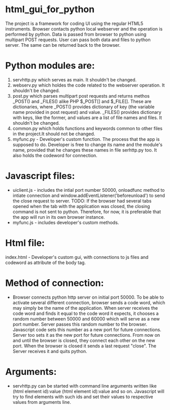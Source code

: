 # html_gui_for_python
The project is a framework for coding UI using the regular HTML5 instruments. Browser contacts python local webserver and the operation is performed by python. 
Data is passed from browser to python using multipart POST requests. User can pass both data and files to python server. The same can be returned back to the browser.

# Python modules are: 
1. servhttp.py which serves as main. It shouldn't be changed.
2. webserv.py which holdes the code related to the webserver operation. It shouldn't be changed.
3. post.py which parses multipart post requests and returns methos _POST() and _FILES() alike PHP $_POST[] and $_FILE[]. These are dictionaries, where _POST() provides dictionary of key (the variable name provided in post request) and value. _FILES() provides dictionary with keys, like the former, and values are a list of file names and files. It shouldn't be changed.
4. common.py which holds functions and keywords common to other files in the project.It should not be changed.
5. myfunc.py - Developer's custom function. The process that the app is supposed to do. Developer is free to change its name and the module's name, provided that he changes these names in file serhttp.py too. It also holds the codeword for connection.

# Javascript files:
- uiclient.js - includes the intial port number 50000, onloadfunc method to intiate connection and window.addEventListener('beforeunload') to send the close request to server. TODO: If the browser had several tabs opened when the tab with the application was closed, the closing command is not sent to python. Therefore, for now, it is preferable that the app will run in its own browser instance.
- myfunc.js - includes developer's custom methods.

# Html file:
index.html - Developer's custom gui, with connections to js files and codeword as attribute of the body tag.

# Method of connection:
- Browser connects python http server on initial port 50000. To be able to activate several different connection, browser sends a code word, which may simply be the name of the application. When server receives the code word and finds it equal to the code word it expects, it chooses a random number between 50000 and 60000 which will serve as a new port number. Server passes this random number to the browser. Javascript code sets this number as a new port for future connections. Server too sets it as the new port for future connections. From now on and until the browser is closed, they connect each other on the new port. When the browser is closed it sends a last request "close". The Server receives it and quits python.

# Arguments:
- servhttp.py can be started with command line arguments written like (html element id):value (html element id):value and so on. Javascript will try to find elements with such ids and set their values to respective values from arguments line.
